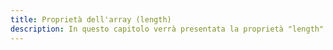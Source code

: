 ```yaml
---
title: Proprietà dell'array (length)
description: In questo capitolo verrà presentata la proprietà "length" degli array, che indica il numero di elementi contenuti in un array.
---
```

